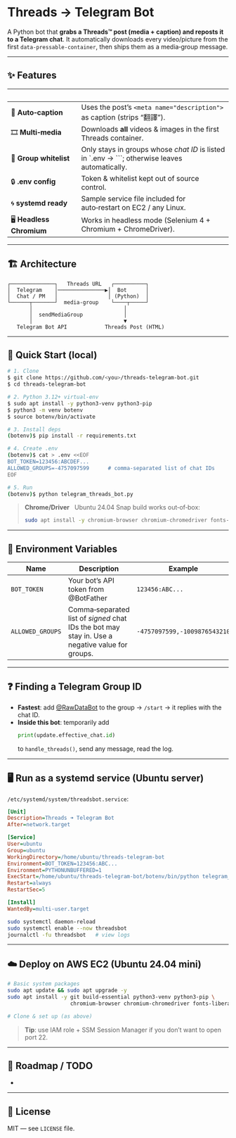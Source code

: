 # Threads → Telegram Bot

A Python bot that **grabs a Threads™ post (media + caption) and reposts it to a Telegram chat**.  It automatically downloads every video/picture from the first `data‑pressable‑container`, then ships them as a media‑group message.

---

## ✨ Features

|                           |                                                                                                |
| ------------------------- | ---------------------------------------------------------------------------------------------- |
| 📜 **Auto‑caption**       | Uses the post’s `<meta name="description">` as caption (strips “翻譯”).                          |
| 🎞 **Multi‑media**        | Downloads **all** videos & images in the first Threads container.                              |
| 🛂 **Group whitelist**    | Only stays in groups whose *chat ID* is listed in `.env → ```; otherwise leaves automatically. |
| 🔒 **.env config**        | Token & whitelist kept out of source control.                                                  |
| 🌀 **systemd ready**      | Sample service file included for auto‑restart on EC2 / any Linux.                              |
| 🖥️ **Headless Chromium** | Works in headless mode (Selenium 4 + Chromium + ChromeDriver).                                 |

---

## 🏗️ Architecture

```
┌──────────────┐   Threads URL   ┌──────────┐
│  Telegram    │───────────────▶│  Bot      │
│  Chat / PM   │                │ (Python)  │
└──────┬───────┘  media‑group    └────┬─────┘
       │                             │
       │  sendMediaGroup             │
       │                             ▼
   Telegram Bot API            Threads Post (HTML)
```

---

## 🚀 Quick Start (local)

```bash
# 1. Clone
$ git clone https://github.com/<you>/threads-telegram-bot.git
$ cd threads-telegram-bot

# 2. Python 3.12+ virtual‑env
$ sudo apt install -y python3-venv python3-pip
$ python3 -m venv botenv
$ source botenv/bin/activate

# 3. Install deps
(botenv)$ pip install -r requirements.txt

# 4. Create .env
(botenv)$ cat > .env <<EOF
BOT_TOKEN=123456:ABCDEF...
ALLOWED_GROUPS=-4757097599      # comma‑separated list of chat IDs
EOF

# 5. Run
(botenv)$ python telegram_threads_bot.py
```

> **Chrome/Driver**   Ubuntu 24.04 Snap build works out‑of‑box:
>
> ```bash
> sudo apt install -y chromium-browser chromium-chromedriver fonts-liberation
> ```

---

## 🔑 Environment Variables

| Name             | Description                                                                                     | Example                      |
| ---------------- | ----------------------------------------------------------------------------------------------- | ---------------------------- |
| `BOT_TOKEN`      | Your bot’s API token from @BotFather                                                            | `123456:ABC...`              |
| `ALLOWED_GROUPS` | Comma‑separated list of *signed* chat IDs the bot may stay in. Use a negative value for groups. | `-4757097599,-1009876543210` |

---

## ❓ Finding a Telegram Group ID

- **Fastest**: add [@RawDataBot](https://t.me/RawDataBot) to the group → `/start` → it replies with the chat ID.
- **Inside this bot**: temporarily add
  ```python
  print(update.effective_chat.id)
  ```
  to `handle_threads()`, send any message, read the log.

---

## 🖥️ Run as a systemd service (Ubuntu server)

`/etc/systemd/system/threadsbot.service`:

```ini
[Unit]
Description=Threads ➜ Telegram Bot
After=network.target

[Service]
User=ubuntu
Group=ubuntu
WorkingDirectory=/home/ubuntu/threads-telegram-bot
Environment=BOT_TOKEN=123456:ABC...
Environment=PYTHONUNBUFFERED=1
ExecStart=/home/ubuntu/threads-telegram-bot/botenv/bin/python telegram_threads_bot.py
Restart=always
RestartSec=5

[Install]
WantedBy=multi-user.target
```

```bash
sudo systemctl daemon-reload
sudo systemctl enable --now threadsbot
journalctl -fu threadsbot   # view logs
```

---

## ☁️ Deploy on AWS EC2 (Ubuntu 24.04 mini)

```bash
# Basic system packages
sudo apt update && sudo apt upgrade -y
sudo apt install -y git build-essential python3-venv python3-pip \
                    chromium-browser chromium-chromedriver fonts-liberation

# Clone & set up (as above)
```

> **Tip**: use IAM role + SSM Session Manager if you don’t want to open port 22.

---

## 📝 Roadmap / TODO

-

---

## 📄 License

MIT — see `LICENSE` file.

